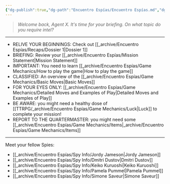 ```yaml
---
{"dg-publish":true,"dg-path":"Encuentro Espías/Encuentro Espías.md","dg-permalink":"encuentro-espias","permalink":"/encuentro-espias/","title":"Main","pinned":true,"tags":["DG"]}
---
```


>*Welcome back, Agent X. It's time for your briefing.
>On what topic do you require intel?* 
---
- RELIVE YOUR BEGINNINGS: Check out [[_archive/Encuentro Espías/Recaps/Dossier 1\|Dossier 1]]
- BRIEFING: Review your [[_archive/Encuentro Espías/Mission Statement\|Mission Statement]]
- IMPORTANT: You need to learn [[_archive/Encuentro Espías/Game Mechanics/How to play the game\|How to play the game]]
- CLASSIFIED: An overview of the [[_archive/Encuentro Espías/Game Mechanics/Basic Moves\|Basic Moves]]
- FOR YOUR EYES ONLY: [[_archive/Encuentro Espías/Game Mechanics/Detailed Moves and Examples of Play\|Detailed Moves and Examples of Play]] 
- BE AWARE: you might need a healthy dose of [[TTRPG/_archive/Encuentro Espías/Game Mechanics/Luck\|Luck]] to complete your mission!
- REPORT TO THE QUARTERMASTER: you might need some [[_archive/Encuentro Espías/Game Mechanics/Items\|_archive/Encuentro Espías/Game Mechanics/Items]]
---
Meet your fellow Spies:
- [[_archive/Encuentro Espías/Spy Info/Jordy Jameson\|Jordy Jameson]]
- [[_archive/Encuentro Espías/Spy Info/Dmitri Dustov\|Dmitri Dustov]] 
- [[_archive/Encuentro Espías/Spy Info/Keiko Kuruoshi\|Keiko Kuruoshi]] 
- [[_archive/Encuentro Espías/Spy Info/Pamela Pummel\|Pamela Pummel]] 
- [[_archive/Encuentro Espías/Spy Info/Simone Saveur\|Simone Saveur]] 